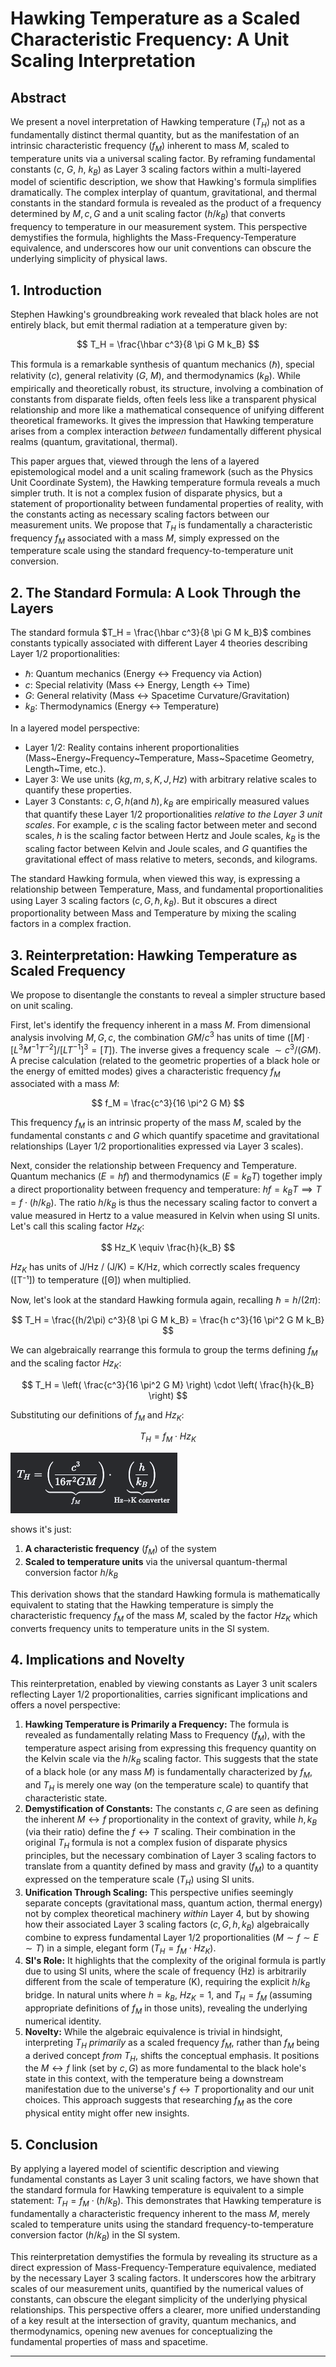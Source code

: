 # Hawking Temperature as a Scaled Characteristic Frequency: A Unit Scaling Interpretation

## Abstract

We present a novel interpretation of Hawking temperature ($T_H$) not as a fundamentally distinct thermal quantity, but as the manifestation of an intrinsic characteristic frequency ($f_M$) inherent to mass $M$, scaled to temperature units via a universal scaling factor. By reframing fundamental constants ($c$, $G$, $h$, $k_B$) as Layer 3 scaling factors within a multi-layered model of scientific description, we show that Hawking's formula simplifies dramatically. The complex interplay of quantum, gravitational, and thermal constants in the standard formula is revealed as the product of a frequency determined by $M, c, G$ and a unit scaling factor ($h/k_B$) that converts frequency to temperature in our measurement system. This perspective demystifies the formula, highlights the Mass-Frequency-Temperature equivalence, and underscores how our unit conventions can obscure the underlying simplicity of physical laws.

## 1. Introduction

Stephen Hawking's groundbreaking work revealed that black holes are not entirely black, but emit thermal radiation at a temperature given by:

$$ T_H = \frac{\hbar c^3}{8 \pi G M k_B} $$

This formula is a remarkable synthesis of quantum mechanics ($\hbar$), special relativity ($c$), general relativity ($G$, $M$), and thermodynamics ($k_B$). While empirically and theoretically robust, its structure, involving a combination of constants from disparate fields, often feels less like a transparent physical relationship and more like a mathematical consequence of unifying different theoretical frameworks. It gives the impression that Hawking temperature arises from a complex interaction *between* fundamentally different physical realms (quantum, gravitational, thermal).

This paper argues that, viewed through the lens of a layered epistemological model and a unit scaling framework (such as the Physics Unit Coordinate System), the Hawking temperature formula reveals a much simpler truth. It is not a complex fusion of disparate physics, but a statement of proportionality between fundamental properties of reality, with the constants acting as necessary scaling factors between our measurement units. We propose that $T_H$ is fundamentally a characteristic frequency $f_M$ associated with a mass $M$, simply expressed on the temperature scale using the standard frequency-to-temperature unit conversion.

## 2. The Standard Formula: A Look Through the Layers

The standard formula $T_H = \frac{\hbar c^3}{8 \pi G M k_B}$ combines constants typically associated with different Layer 4 theories describing Layer 1/2 proportionalities:

*   $\hbar$: Quantum mechanics (Energy $\leftrightarrow$ Frequency via Action)
*   $c$: Special relativity (Mass $\leftrightarrow$ Energy, Length $\leftrightarrow$ Time)
*   $G$: General relativity (Mass $\leftrightarrow$ Spacetime Curvature/Gravitation)
*   $k_B$: Thermodynamics (Energy $\leftrightarrow$ Temperature)

In a layered model perspective:
*   Layer 1/2: Reality contains inherent proportionalities (Mass~Energy~Frequency~Temperature, Mass~Spacetime Geometry, Length~Time, etc.).
*   Layer 3: We use units ($kg, m, s, K, J, Hz$) with arbitrary relative scales to quantify these properties.
*   Layer 3 Constants: $c, G, h (\text{and } \hbar), k_B$ are empirically measured values that quantify these Layer 1/2 proportionalities *relative to the Layer 3 unit scales*. For example, $c$ is the scaling factor between meter and second scales, $h$ is the scaling factor between Hertz and Joule scales, $k_B$ is the scaling factor between Kelvin and Joule scales, and $G$ quantifies the gravitational effect of mass relative to meters, seconds, and kilograms.

The standard Hawking formula, when viewed this way, is expressing a relationship between Temperature, Mass, and fundamental proportionalities using Layer 3 scaling factors ($c, G, \hbar, k_B$). But it obscures a direct proportionality between Mass and Temperature by mixing the scaling factors in a complex fraction.

## 3. Reinterpretation: Hawking Temperature as Scaled Frequency

We propose to disentangle the constants to reveal a simpler structure based on unit scaling.

First, let's identify the frequency inherent in a mass $M$. From dimensional analysis involving $M, G, c$, the combination $GM/c^3$ has units of time ($[M] \cdot [L^3 M^{-1} T^{-2}] / [L T^{-1}]^3 = [T]$). The inverse gives a frequency scale $\sim c^3/(GM)$. A precise calculation (related to the geometric properties of a black hole or the energy of emitted modes) gives a characteristic frequency $f_M$ associated with a mass $M$:

$$ f_M = \frac{c^3}{16 \pi^2 G M} $$

This frequency $f_M$ is an intrinsic property of the mass $M$, scaled by the fundamental constants $c$ and $G$ which quantify spacetime and gravitational relationships (Layer 1/2 proportionalities expressed via Layer 3 scales).

Next, consider the relationship between Frequency and Temperature. Quantum mechanics ($E=hf$) and thermodynamics ($E=k_B T$) together imply a direct proportionality between frequency and temperature: $hf = k_B T \implies T = f \cdot (h/k_B)$. The ratio $h/k_B$ is thus the necessary scaling factor to convert a value measured in Hertz to a value measured in Kelvin when using SI units. Let's call this scaling factor $Hz_K$:

$$ Hz_K \equiv \frac{h}{k_B} $$

$Hz_K$ has units of J/Hz / (J/K) = K/Hz, which correctly scales frequency ([T⁻¹]) to temperature ([Θ]) when multiplied.

Now, let's look at the standard Hawking formula again, recalling $\hbar = h/(2\pi)$:

$$ T_H = \frac{(h/2\pi) c^3}{8 \pi G M k_B} = \frac{h c^3}{16 \pi^2 G M k_B} $$

We can algebraically rearrange this formula to group the terms defining $f_M$ and the scaling factor $Hz_K$:

$$ T_H = \left( \frac{c^3}{16 \pi^2 G M} \right) \cdot \left( \frac{h}{k_B} \right) $$

Substituting our definitions of $f_M$ and $Hz_K$:

$$ T_H = f_M \cdot Hz_K $$

!["Here"](https://github.com/BuckRogers1965/Physics-Unit-Coordinate-System/blob/main/docs/HawkingFrequency.png)

shows it's just:
1. **A characteristic frequency** ($f_M$) of the system
2. **Scaled to temperature units** via the universal quantum-thermal conversion factor $h/k_B$


This derivation shows that the standard Hawking formula is mathematically equivalent to stating that the Hawking temperature is simply the characteristic frequency $f_M$ of the mass $M$, scaled by the factor $Hz_K$ which converts frequency units to temperature units in the SI system.

## 4. Implications and Novelty

This reinterpretation, enabled by viewing constants as Layer 3 unit scalers reflecting Layer 1/2 proportionalities, carries significant implications and offers a novel perspective:

1.  **Hawking Temperature is Primarily a Frequency:** The formula is revealed as fundamentally relating Mass to Frequency ($f_M$), with the temperature aspect arising from expressing this frequency quantity on the Kelvin scale via the $h/k_B$ scaling factor. This suggests that the state of a black hole (or any mass $M$) is fundamentally characterized by $f_M$, and $T_H$ is merely one way (on the temperature scale) to quantify that characteristic state.
2.  **Demystification of Constants:** The constants $c, G$ are seen as defining the inherent $M \leftrightarrow f$ proportionality in the context of gravity, while $h, k_B$ (via their ratio) define the $f \leftrightarrow T$ scaling. Their combination in the original $T_H$ formula is not a complex fusion of disparate physics principles, but the necessary combination of Layer 3 scaling factors to translate from a quantity defined by mass and gravity ($f_M$) to a quantity expressed on the temperature scale ($T_H$) using SI units.
3.  **Unification Through Scaling:** This perspective unifies seemingly separate concepts (gravitational mass, quantum action, thermal energy) not by complex theoretical machinery *within* Layer 4, but by showing how their associated Layer 3 scaling factors ($c, G, h, k_B$) algebraically combine to express fundamental Layer 1/2 proportionalities ($M \sim f \sim E \sim T$) in a simple, elegant form ($T_H = f_M \cdot Hz_K$).
4.  **SI's Role:** It highlights that the complexity of the original formula is partly due to using SI units, where the scale of frequency (Hz) is arbitrarily different from the scale of temperature (K), requiring the explicit $h/k_B$ bridge. In natural units where $h=k_B$, $Hz_K=1$, and $T_H=f_M$ (assuming appropriate definitions of $f_M$ in those units), revealing the underlying numerical identity.
5.  **Novelty:** While the algebraic equivalence is trivial in hindsight, interpreting $T_H$ *primarily* as a scaled frequency $f_M$, rather than $f_M$ being a derived concept *from* $T_H$, shifts the conceptual emphasis. It positions the $M \leftrightarrow f$ link (set by $c, G$) as more fundamental to the black hole's state in this context, with the temperature being a downstream manifestation due to the universe's $f \leftrightarrow T$ proportionality and our unit choices. This approach suggests that researching $f_M$ as the core physical entity might offer new insights.

## 5. Conclusion

By applying a layered model of scientific description and viewing fundamental constants as Layer 3 unit scaling factors, we have shown that the standard formula for Hawking temperature is equivalent to a simple statement: $T_H = f_M \cdot (h/k_B)$. This demonstrates that Hawking temperature is fundamentally a characteristic frequency inherent to the mass $M$, merely scaled to temperature units using the standard frequency-to-temperature conversion factor ($h/k_B$) in the SI system.

This reinterpretation demystifies the formula by revealing its structure as a direct expression of Mass-Frequency-Temperature equivalence, mediated by the necessary Layer 3 scaling factors. It underscores how the arbitrary scales of our measurement units, quantified by the numerical values of constants, can obscure the elegant simplicity of the underlying physical relationships. This perspective offers a clearer, more unified understanding of a key result at the intersection of gravity, quantum mechanics, and thermodynamics, opening new avenues for conceptualizing the fundamental properties of mass and spacetime.

---